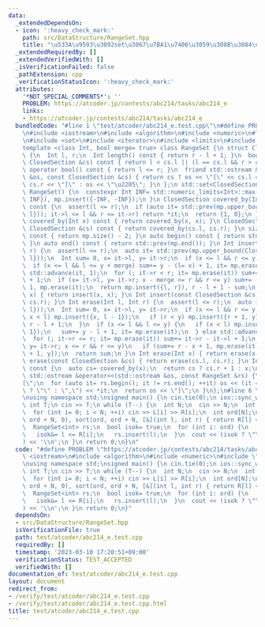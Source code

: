 ```yaml
---
data:
  _extendedDependsOn:
  - icon: ':heavy_check_mark:'
    path: src/DataStructure/RangeSet.hpp
    title: "\u533A\u9593\u3092set\u3067\u7BA1\u7406\u3059\u308B\u3084\u3064"
  _extendedRequiredBy: []
  _extendedVerifiedWith: []
  _isVerificationFailed: false
  _pathExtension: cpp
  _verificationStatusIcon: ':heavy_check_mark:'
  attributes:
    '*NOT_SPECIAL_COMMENTS*': ''
    PROBLEM: https://atcoder.jp/contests/abc214/tasks/abc214_e
    links:
    - https://atcoder.jp/contests/abc214/tasks/abc214_e
  bundledCode: "#line 1 \"test/atcoder/abc214_e.test.cpp\"\n#define PROBLEM \"https://atcoder.jp/contests/abc214/tasks/abc214_e\"\
    \n#include <iostream>\n#include <algorithm>\n#include <numeric>\n#line 3 \"src/DataStructure/RangeSet.hpp\"\
    \n#include <set>\n#include <iterator>\n#include <limits>\n#include <cassert>\n\
    template <class Int, bool merge= true> class RangeSet {\n struct ClosedSection\
    \ {\n  Int l, r;\n  Int length() const { return r - l + 1; }\n  bool operator<(const\
    \ ClosedSection &cs) const { return l < cs.l || (l == cs.l && r > cs.r); }\n \
    \ operator bool() const { return l <= r; }\n  friend std::ostream &operator<<(std::ostream\
    \ &os, const ClosedSection &cs) { return cs ? os << \"[\" << cs.l << \",\" <<\
    \ cs.r << \"]\" : os << \"\u2205\"; }\n };\n std::set<ClosedSection> mp;\npublic:\n\
    \ RangeSet() {\n  constexpr Int INF= std::numeric_limits<Int>::max() / 2;\n  mp.insert({INF,\
    \ INF}), mp.insert({-INF, -INF});\n }\n ClosedSection covered_by(Int l, Int r)\
    \ const {\n  assert(l <= r);\n  if (auto it= std::prev(mp.upper_bound(ClosedSection{l,\
    \ l})); it->l <= l && r <= it->r) return *it;\n  return {1, 0};\n }\n ClosedSection\
    \ covered_by(Int x) const { return covered_by(x, x); }\n ClosedSection covered_by(const\
    \ ClosedSection &cs) const { return covered_by(cs.l, cs.r); }\n size_t size()\
    \ const { return mp.size() - 2; }\n auto begin() const { return std::next(mp.begin());\
    \ }\n auto end() const { return std::prev(mp.end()); }\n Int insert(Int l, Int\
    \ r) {\n  assert(l <= r);\n  auto it= std::prev(mp.upper_bound(ClosedSection{l,\
    \ l}));\n  Int sum= 0, x= it->l, y= it->r;\n  if (x <= l && r <= y) return sum;\n\
    \  if (x <= l && l <= y + merge) sum+= y - (l= x) + 1, it= mp.erase(it);\n  else\
    \ std::advance(it, 1);\n  for (; it->r < r; it= mp.erase(it)) sum+= it->r - it->l\
    \ + 1;\n  if (x= it->l, y= it->r; x - merge <= r && r <= y) sum+= (r= y) - x +\
    \ 1, mp.erase(it);\n  return mp.insert({l, r}), r - l + 1 - sum;\n }\n Int insert(Int\
    \ x) { return insert(x, x); }\n Int insert(const ClosedSection &cs) { return insert(cs.l,\
    \ cs.r); }\n Int erase(Int l, Int r) {\n  assert(l <= r);\n  auto it= std::prev(mp.upper_bound(ClosedSection{l,\
    \ l}));\n  Int sum= 0, x= it->l, y= it->r;\n  if (x <= l && r <= y) {\n   if (mp.erase(it);\
    \ x < l) mp.insert({x, l - 1});\n   if (r < y) mp.insert({r + 1, y});\n   return\
    \ r - l + 1;\n  }\n  if (x <= l && l <= y) {\n   if (x < l) mp.insert({x, l -\
    \ 1});\n   sum+= y - l + 1, it= mp.erase(it);\n  } else std::advance(it, 1);\n\
    \  for (; it->r <= r; it= mp.erase(it)) sum+= it->r - it->l + 1;\n  if (x= it->l,\
    \ y= it->r; x <= r && r <= y)\n   if (sum+= r - x + 1, mp.erase(it); r < y) mp.insert({r\
    \ + 1, y});\n  return sum;\n }\n Int erase(Int x) { return erase(x, x); }\n Int\
    \ erase(const ClosedSection &cs) { return erase(cs.l, cs.r); }\n Int mex(Int x)\
    \ const {\n  auto cs= covered_by(x);\n  return cs ? cs.r + 1 : x;\n }\n friend\
    \ std::ostream &operator<<(std::ostream &os, const RangeSet &rs) {\n  os << \"\
    [\";\n  for (auto it= rs.begin(); it != rs.end(); ++it) os << (it == rs.begin()\
    \ ? \"\" : \",\") << *it;\n  return os << \"]\";\n }\n};\n#line 6 \"test/atcoder/abc214_e.test.cpp\"\
    \nusing namespace std;\nsigned main() {\n cin.tie(0);\n ios::sync_with_stdio(0);\n\
    \ int T;\n cin >> T;\n while (T--) {\n  int N;\n  cin >> N;\n  int L[N], R[N];\n\
    \  for (int i= 0; i < N; ++i) cin >> L[i] >> R[i];\n  int ord[N];\n  iota(ord,\
    \ ord + N, 0), sort(ord, ord + N, [&](int l, int r) { return R[l] < R[r]; });\n\
    \  RangeSet<int> rs;\n  bool isok= true;\n  for (int i: ord) {\n   int l= rs.mex(L[i]);\n\
    \   isok&= l <= R[i];\n   rs.insert(l);\n  }\n  cout << (isok ? \"Yes\" : \"No\"\
    ) << '\\n';\n }\n return 0;\n}\n"
  code: "#define PROBLEM \"https://atcoder.jp/contests/abc214/tasks/abc214_e\"\n#include\
    \ <iostream>\n#include <algorithm>\n#include <numeric>\n#include \"src/DataStructure/RangeSet.hpp\"\
    \nusing namespace std;\nsigned main() {\n cin.tie(0);\n ios::sync_with_stdio(0);\n\
    \ int T;\n cin >> T;\n while (T--) {\n  int N;\n  cin >> N;\n  int L[N], R[N];\n\
    \  for (int i= 0; i < N; ++i) cin >> L[i] >> R[i];\n  int ord[N];\n  iota(ord,\
    \ ord + N, 0), sort(ord, ord + N, [&](int l, int r) { return R[l] < R[r]; });\n\
    \  RangeSet<int> rs;\n  bool isok= true;\n  for (int i: ord) {\n   int l= rs.mex(L[i]);\n\
    \   isok&= l <= R[i];\n   rs.insert(l);\n  }\n  cout << (isok ? \"Yes\" : \"No\"\
    ) << '\\n';\n }\n return 0;\n}"
  dependsOn:
  - src/DataStructure/RangeSet.hpp
  isVerificationFile: true
  path: test/atcoder/abc214_e.test.cpp
  requiredBy: []
  timestamp: '2023-03-10 17:20:51+09:00'
  verificationStatus: TEST_ACCEPTED
  verifiedWith: []
documentation_of: test/atcoder/abc214_e.test.cpp
layout: document
redirect_from:
- /verify/test/atcoder/abc214_e.test.cpp
- /verify/test/atcoder/abc214_e.test.cpp.html
title: test/atcoder/abc214_e.test.cpp
---
```

